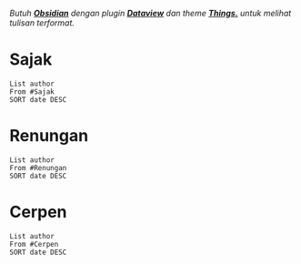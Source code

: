 _Butuh **[Obsidian](https://obsidian.md/)** dengan plugin **[Dataview](https://github.com/blacksmithgu/obsidian-dataview)** dan theme **[Things.](https://github.com/colineckert/obsidian-things)** untuk melihat tulisan terformat._

# Sajak
```dataview
List author
From #Sajak
SORT date DESC
```



# Renungan
```dataview
List author
From #Renungan
SORT date DESC
```



# Cerpen
```dataview
List author
From #Cerpen
SORT date DESC
```